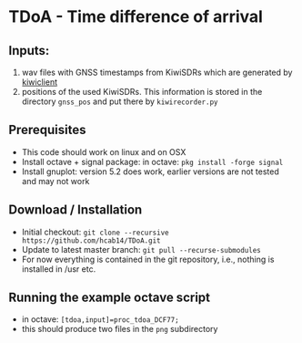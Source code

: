 # TDoA - Time difference of arrival

## Inputs:

1. wav files with GNSS timestamps from KiwiSDRs which are generated by [kiwiclient](https://github.com/jks-prv/kiwiclient/tree/jks-v0.1)
2. positions of the used KiwiSDRs. This information is stored in the directory `gnss_pos` and put there by `kiwirecorder.py`

## Prerequisites
* This code should work on linux and on OSX
* Install octave + signal package: in octave: `pkg install -forge signal`
* Install gnuplot: version 5.2 does work, earlier versions are not tested and may not work

## Download / Installation
* Initial checkout: `git clone --recursive  https://github.com/hcab14/TDoA.git`
* Update to latest master branch: `git pull --recurse-submodules`
* For now everything is contained in the git repository, i.e., nothing is installed in /usr etc.

## Running the example octave script
* in octave: `[tdoa,input]=proc_tdoa_DCF77;`
* this should produce two files in the `png` subdirectory
